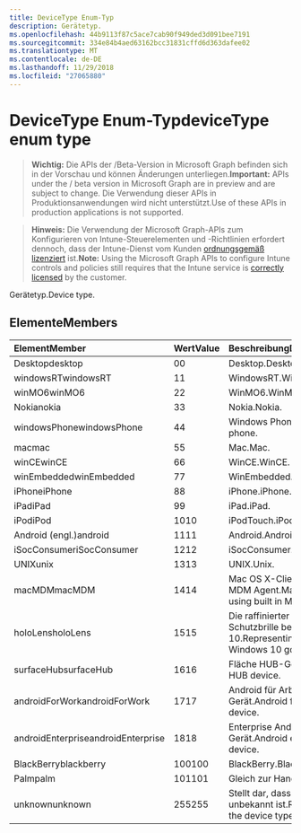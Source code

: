 ```yaml
---
title: DeviceType Enum-Typ
description: Gerätetyp.
ms.openlocfilehash: 44b9113f87c5ace7cab90f949ded3d091bee7191
ms.sourcegitcommit: 334e84b4aed63162bcc31831cffd6d363dafee02
ms.translationtype: MT
ms.contentlocale: de-DE
ms.lasthandoff: 11/29/2018
ms.locfileid: "27065880"
---
```

# <a name="devicetype-enum-type"></a><span data-ttu-id="410ca-103">DeviceType Enum-Typ</span><span class="sxs-lookup"><span data-stu-id="410ca-103">deviceType enum type</span></span>

> <span data-ttu-id="410ca-104">**Wichtig:** Die APIs der /Beta-Version in Microsoft Graph befinden sich in der Vorschau und können Änderungen unterliegen.</span><span class="sxs-lookup"><span data-stu-id="410ca-104">**Important:** APIs under the / beta version in Microsoft Graph are in preview and are subject to change.</span></span> <span data-ttu-id="410ca-105">Die Verwendung dieser APIs in Produktionsanwendungen wird nicht unterstützt.</span><span class="sxs-lookup"><span data-stu-id="410ca-105">Use of these APIs in production applications is not supported.</span></span>

> <span data-ttu-id="410ca-106">**Hinweis:** Die Verwendung der Microsoft Graph-APIs zum Konfigurieren von Intune-Steuerelementen und -Richtlinien erfordert dennoch, dass der Intune-Dienst vom Kunden [ordnungsgemäß lizenziert](https://go.microsoft.com/fwlink/?linkid=839381) ist.</span><span class="sxs-lookup"><span data-stu-id="410ca-106">**Note:** Using the Microsoft Graph APIs to configure Intune controls and policies still requires that the Intune service is [correctly licensed](https://go.microsoft.com/fwlink/?linkid=839381) by the customer.</span></span>

<span data-ttu-id="410ca-107">Gerätetyp.</span><span class="sxs-lookup"><span data-stu-id="410ca-107">Device type.</span></span>
## <a name="members"></a><span data-ttu-id="410ca-108">Elemente</span><span class="sxs-lookup"><span data-stu-id="410ca-108">Members</span></span>
|<span data-ttu-id="410ca-109">Element</span><span class="sxs-lookup"><span data-stu-id="410ca-109">Member</span></span>|<span data-ttu-id="410ca-110">Wert</span><span class="sxs-lookup"><span data-stu-id="410ca-110">Value</span></span>|<span data-ttu-id="410ca-111">Beschreibung</span><span class="sxs-lookup"><span data-stu-id="410ca-111">Description</span></span>|
|:---|:---|:---|
|<span data-ttu-id="410ca-112">Desktop</span><span class="sxs-lookup"><span data-stu-id="410ca-112">desktop</span></span>|<span data-ttu-id="410ca-113">0</span><span class="sxs-lookup"><span data-stu-id="410ca-113">0</span></span>|<span data-ttu-id="410ca-114">Desktop.</span><span class="sxs-lookup"><span data-stu-id="410ca-114">Desktop.</span></span>|
|<span data-ttu-id="410ca-115">windowsRT</span><span class="sxs-lookup"><span data-stu-id="410ca-115">windowsRT</span></span>|<span data-ttu-id="410ca-116">1</span><span class="sxs-lookup"><span data-stu-id="410ca-116">1</span></span>|<span data-ttu-id="410ca-117">WindowsRT.</span><span class="sxs-lookup"><span data-stu-id="410ca-117">WindowsRT.</span></span>|
|<span data-ttu-id="410ca-118">winMO6</span><span class="sxs-lookup"><span data-stu-id="410ca-118">winMO6</span></span>|<span data-ttu-id="410ca-119">2</span><span class="sxs-lookup"><span data-stu-id="410ca-119">2</span></span>|<span data-ttu-id="410ca-120">WinMO6.</span><span class="sxs-lookup"><span data-stu-id="410ca-120">WinMO6.</span></span>|
|<span data-ttu-id="410ca-121">Nokia</span><span class="sxs-lookup"><span data-stu-id="410ca-121">nokia</span></span>|<span data-ttu-id="410ca-122">3</span><span class="sxs-lookup"><span data-stu-id="410ca-122">3</span></span>|<span data-ttu-id="410ca-123">Nokia.</span><span class="sxs-lookup"><span data-stu-id="410ca-123">Nokia.</span></span>|
|<span data-ttu-id="410ca-124">windowsPhone</span><span class="sxs-lookup"><span data-stu-id="410ca-124">windowsPhone</span></span>|<span data-ttu-id="410ca-125">4</span><span class="sxs-lookup"><span data-stu-id="410ca-125">4</span></span>|<span data-ttu-id="410ca-126">Windows Phone.</span><span class="sxs-lookup"><span data-stu-id="410ca-126">Windows phone.</span></span>|
|<span data-ttu-id="410ca-127">mac</span><span class="sxs-lookup"><span data-stu-id="410ca-127">mac</span></span>|<span data-ttu-id="410ca-128">5</span><span class="sxs-lookup"><span data-stu-id="410ca-128">5</span></span>|<span data-ttu-id="410ca-129">Mac.</span><span class="sxs-lookup"><span data-stu-id="410ca-129">Mac.</span></span>|
|<span data-ttu-id="410ca-130">winCE</span><span class="sxs-lookup"><span data-stu-id="410ca-130">winCE</span></span>|<span data-ttu-id="410ca-131">6</span><span class="sxs-lookup"><span data-stu-id="410ca-131">6</span></span>|<span data-ttu-id="410ca-132">WinCE.</span><span class="sxs-lookup"><span data-stu-id="410ca-132">WinCE.</span></span>|
|<span data-ttu-id="410ca-133">winEmbedded</span><span class="sxs-lookup"><span data-stu-id="410ca-133">winEmbedded</span></span>|<span data-ttu-id="410ca-134">7</span><span class="sxs-lookup"><span data-stu-id="410ca-134">7</span></span>|<span data-ttu-id="410ca-135">WinEmbedded.</span><span class="sxs-lookup"><span data-stu-id="410ca-135">WinEmbedded.</span></span>|
|<span data-ttu-id="410ca-136">iPhone</span><span class="sxs-lookup"><span data-stu-id="410ca-136">iPhone</span></span>|<span data-ttu-id="410ca-137">8</span><span class="sxs-lookup"><span data-stu-id="410ca-137">8</span></span>|<span data-ttu-id="410ca-138">iPhone.</span><span class="sxs-lookup"><span data-stu-id="410ca-138">iPhone.</span></span>|
|<span data-ttu-id="410ca-139">iPad</span><span class="sxs-lookup"><span data-stu-id="410ca-139">iPad</span></span>|<span data-ttu-id="410ca-140">9</span><span class="sxs-lookup"><span data-stu-id="410ca-140">9</span></span>|<span data-ttu-id="410ca-141">iPad.</span><span class="sxs-lookup"><span data-stu-id="410ca-141">iPad.</span></span>|
|<span data-ttu-id="410ca-142">iPod</span><span class="sxs-lookup"><span data-stu-id="410ca-142">iPod</span></span>|<span data-ttu-id="410ca-143">10</span><span class="sxs-lookup"><span data-stu-id="410ca-143">10</span></span>|<span data-ttu-id="410ca-144">iPodTouch.</span><span class="sxs-lookup"><span data-stu-id="410ca-144">iPodTouch.</span></span>|
|<span data-ttu-id="410ca-145">Android (engl.)</span><span class="sxs-lookup"><span data-stu-id="410ca-145">android</span></span>|<span data-ttu-id="410ca-146">11</span><span class="sxs-lookup"><span data-stu-id="410ca-146">11</span></span>|<span data-ttu-id="410ca-147">Android.</span><span class="sxs-lookup"><span data-stu-id="410ca-147">Android.</span></span>|
|<span data-ttu-id="410ca-148">iSocConsumer</span><span class="sxs-lookup"><span data-stu-id="410ca-148">iSocConsumer</span></span>|<span data-ttu-id="410ca-149">12</span><span class="sxs-lookup"><span data-stu-id="410ca-149">12</span></span>|<span data-ttu-id="410ca-150">iSocConsumer.</span><span class="sxs-lookup"><span data-stu-id="410ca-150">iSocConsumer.</span></span>|
|<span data-ttu-id="410ca-151">UNIX</span><span class="sxs-lookup"><span data-stu-id="410ca-151">unix</span></span>|<span data-ttu-id="410ca-152">13</span><span class="sxs-lookup"><span data-stu-id="410ca-152">13</span></span>|<span data-ttu-id="410ca-153">UNIX.</span><span class="sxs-lookup"><span data-stu-id="410ca-153">Unix.</span></span>|
|<span data-ttu-id="410ca-154">macMDM</span><span class="sxs-lookup"><span data-stu-id="410ca-154">macMDM</span></span>|<span data-ttu-id="410ca-155">14</span><span class="sxs-lookup"><span data-stu-id="410ca-155">14</span></span>|<span data-ttu-id="410ca-156">Mac OS X-Client mit integriert MDM Agent.</span><span class="sxs-lookup"><span data-stu-id="410ca-156">Mac OS X client using built in MDM agent.</span></span>|
|<span data-ttu-id="410ca-157">holoLens</span><span class="sxs-lookup"><span data-stu-id="410ca-157">holoLens</span></span>|<span data-ttu-id="410ca-158">15</span><span class="sxs-lookup"><span data-stu-id="410ca-158">15</span></span>|<span data-ttu-id="410ca-159">Die raffinierter darstellt Schutzbrille beim Windows 10.</span><span class="sxs-lookup"><span data-stu-id="410ca-159">Representing the fancy Windows 10 goggles.</span></span>|
|<span data-ttu-id="410ca-160">surfaceHub</span><span class="sxs-lookup"><span data-stu-id="410ca-160">surfaceHub</span></span>|<span data-ttu-id="410ca-161">16</span><span class="sxs-lookup"><span data-stu-id="410ca-161">16</span></span>|<span data-ttu-id="410ca-162">Fläche HUB-Gerät.</span><span class="sxs-lookup"><span data-stu-id="410ca-162">Surface HUB device.</span></span>|
|<span data-ttu-id="410ca-163">androidForWork</span><span class="sxs-lookup"><span data-stu-id="410ca-163">androidForWork</span></span>|<span data-ttu-id="410ca-164">17</span><span class="sxs-lookup"><span data-stu-id="410ca-164">17</span></span>|<span data-ttu-id="410ca-165">Android für Arbeit Gerät.</span><span class="sxs-lookup"><span data-stu-id="410ca-165">Android for work device.</span></span>|
|<span data-ttu-id="410ca-166">androidEnterprise</span><span class="sxs-lookup"><span data-stu-id="410ca-166">androidEnterprise</span></span>|<span data-ttu-id="410ca-167">18</span><span class="sxs-lookup"><span data-stu-id="410ca-167">18</span></span>|<span data-ttu-id="410ca-168">Enterprise Android-Gerät.</span><span class="sxs-lookup"><span data-stu-id="410ca-168">Android enterprise device.</span></span>|
|<span data-ttu-id="410ca-169">BlackBerry</span><span class="sxs-lookup"><span data-stu-id="410ca-169">blackberry</span></span>|<span data-ttu-id="410ca-170">100</span><span class="sxs-lookup"><span data-stu-id="410ca-170">100</span></span>|<span data-ttu-id="410ca-171">BlackBerry.</span><span class="sxs-lookup"><span data-stu-id="410ca-171">Blackberry.</span></span>|
|<span data-ttu-id="410ca-172">Palm</span><span class="sxs-lookup"><span data-stu-id="410ca-172">palm</span></span>|<span data-ttu-id="410ca-173">101</span><span class="sxs-lookup"><span data-stu-id="410ca-173">101</span></span>|<span data-ttu-id="410ca-174">Gleich zur Hand.</span><span class="sxs-lookup"><span data-stu-id="410ca-174">Palm.</span></span>|
|<span data-ttu-id="410ca-175">unknown</span><span class="sxs-lookup"><span data-stu-id="410ca-175">unknown</span></span>|<span data-ttu-id="410ca-176">255</span><span class="sxs-lookup"><span data-stu-id="410ca-176">255</span></span>|<span data-ttu-id="410ca-177">Stellt dar, dass der Gerätetyp unbekannt ist.</span><span class="sxs-lookup"><span data-stu-id="410ca-177">Represents that the device type is unknown.</span></span>|





